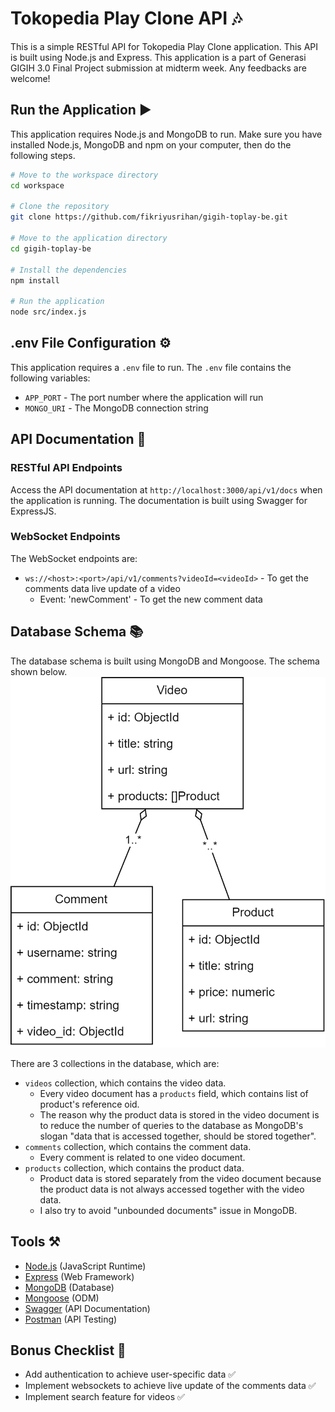 # Tokopedia Play Clone API 🎶

This is a simple RESTful API for Tokopedia Play Clone application. This API is built using Node.js and Express.
This application is a part of Generasi GIGIH 3.0 Final Project submission at midterm week. Any feedbacks are welcome!

## Run the Application ▶️

This application requires Node.js and MongoDB to run. Make sure you have installed Node.js, MongoDB and npm on your computer, then do the following steps.

```bash
# Move to the workspace directory
cd workspace

# Clone the repository
git clone https://github.com/fikriyusrihan/gigih-toplay-be.git

# Move to the application directory
cd gigih-toplay-be

# Install the dependencies
npm install

# Run the application
node src/index.js
```

## .env File Configuration ⚙️

This application requires a `.env` file to run. The `.env` file contains the following variables:
- `APP_PORT` - The port number where the application will run
- `MONGO_URI` - The MongoDB connection string

## API Documentation 📑

### RESTful API Endpoints
Access the API documentation at `http://localhost:3000/api/v1/docs` when the application is running.
The documentation is built using Swagger for ExpressJS. 

### WebSocket Endpoints
The WebSocket endpoints are:
- `ws://<host>:<port>/api/v1/comments?videoId=<videoId>` - To get the comments data live update of a video
  - Event: 'newComment' - To get the new comment data

## Database Schema 📚

The database schema is built using MongoDB and Mongoose. The schema shown below.
[![N|Solid](https://raw.githubusercontent.com/fikriyusrihan/gigih-toplay-be/master/gigih-toped-play.drawio.png?token=GHSAT0AAAAAABOKS3M2WBUFBBLIBDZ6L4DYZGCWFSA)]()

There are 3 collections in the database, which are:
- `videos` collection, which contains the video data.
  - Every video document has a `products` field, which contains list of product's reference oid.
  - The reason why the product data is stored in the video document is to reduce the number of queries to the database as MongoDB's slogan "data that is accessed together, should be stored together".
- `comments` collection, which contains the comment data.
  - Every comment is related to one video document.
- `products` collection, which contains the product data.
  - Product data is stored separately from the video document because the product data is not always accessed together with the video data.
  - I also try to avoid "unbounded documents" issue in MongoDB.

## Tools ⚒️

- [Node.js](https://nodejs.org/en/) (JavaScript Runtime)
- [Express](https://expressjs.com/) (Web Framework)
- [MongoDB](https://www.mongodb.com/) (Database)
- [Mongoose](https://mongoosejs.com/) (ODM)
- [Swagger](https://swagger.io/) (API Documentation)
- [Postman](https://www.postman.com/) (API Testing)

## Bonus Checklist 📝
- Add authentication to achieve user-specific data ✅
- Implement websockets to achieve live update of the comments data ✅
- Implement search feature for videos ✅